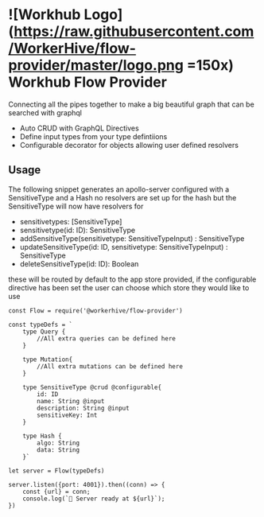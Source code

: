 # ![Workhub Logo](https://raw.githubusercontent.com/WorkerHive/flow-provider/master/logo.png =150x) Workhub Flow Provider

Connecting all the pipes together to make a big beautiful graph that can be searched with graphql

- Auto CRUD with GraphQL Directives
- Define input types from your type defintiions
- Configurable decorator for objects allowing user defined resolvers

## Usage

The following snippet generates an apollo-server configured with a SensitiveType and a Hash no resolvers are set up for the hash but the SensitiveType will now have resolvers for 

- sensitivetypes: [SensitiveType]
- sensitivetype(id: ID): SensitiveType
- addSensitiveType(sensitivetype: SensitiveTypeInput) : SensitiveType
- updateSensitiveType(id: ID, sensitivetype: SensitiveTypeInput) : SensitiveType
- deleteSensitiveType(id: ID): Boolean

these will be routed by default to the app store provided, if the configurable directive has been set the user can choose which store they would like to use


```
const Flow = require('@workerhive/flow-provider')

const typeDefs = `
    type Query {
        //All extra queries can be defined here
    }

    type Mutation{
        //All extra mutations can be defined here
    }

    type SensitiveType @crud @configurable{
        id: ID
        name: String @input
        description: String @input
        sensitiveKey: Int
    }

    type Hash {
        algo: String
        data: String
    }`

let server = Flow(typeDefs)

server.listen({port: 4001}).then((conn) => {
    const {url} = conn;
    console.log(`🚀 Server ready at ${url}`);
})
```
